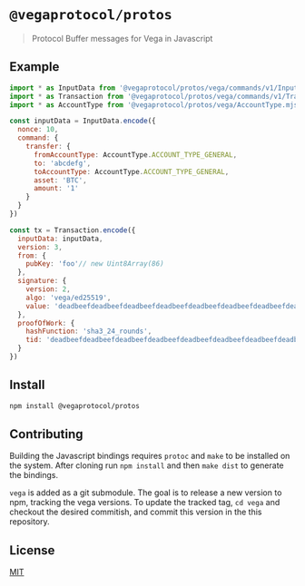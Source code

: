 # `@vegaprotocol/protos`

> Protocol Buffer messages for Vega in Javascript

## Example

```js
import * as InputData from '@vegaprotocol/protos/vega/commands/v1/InputData/encode.mjs'
import * as Transaction from '@vegaprotocol/protos/vega/commands/v1/Transaction/encode.mjs'
import * as AccountType from '@vegaprotocol/protos/vega/AccountType.mjs'

const inputData = InputData.encode({
  nonce: 10,
  command: {
    transfer: {
      fromAccountType: AccountType.ACCOUNT_TYPE_GENERAL,
      to: 'abcdefg',
      toAccountType: AccountType.ACCOUNT_TYPE_GENERAL,
      asset: 'BTC',
      amount: '1'
    }
  }
})

const tx = Transaction.encode({
  inputData: inputData,
  version: 3,
  from: {
    pubKey: 'foo'// new Uint8Array(86)
  },
  signature: {
    version: 2,
    algo: 'vega/ed25519',
    value: 'deadbeefdeadbeefdeadbeefdeadbeefdeadbeefdeadbeefdeadbeefdeadbeefdeadbeefdeadbeefdeadbeefdeadbeefdeadbeefdeadbeefdeadbeefdeadbeef'
  },
  proofOfWork: {
    hashFunction: 'sha3_24_rounds',
    tid: 'deadbeefdeadbeefdeadbeefdeadbeefdeadbeefdeadbeefdeadbeefdeadbeefdeadbeefdeadbeefdeadbeefdeadbeefdeadbeefdeadbeefdeadbeefdeadbeef'
  }
})
```

## Install

```sh
npm install @vegaprotocol/protos
```

## Contributing

Building the Javascript bindings requires `protoc` and `make` to be installed on the system.
After cloning run `npm install` and then `make dist` to generate the bindings.

`vega` is added as a git submodule. The goal is to release a new version to npm, tracking the
vega versions. To update the tracked tag, `cd vega` and checkout the desired commitish, and
commit this version in the this repository.

## License

[MIT](LICENSE)
